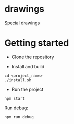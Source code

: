 # drawings
Special drawings

# Getting started
- Clone the repository

- Install and build 
```
cd <project_name>
./install.sh
```

- Run the project
```
npm start
```

Run debug:
```
npm run debug
```


